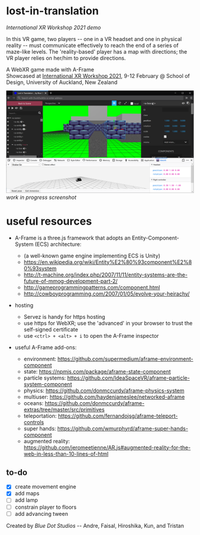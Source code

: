 # lost-in-translation

*International XR Workshop 2021 demo*

In this VR game, two players -- one in a VR headset and one in physical reality -- must communicate effectively to reach the end of a series of maze-like levels. The 'reality-based' player has a map with directions; the VR player relies on her/him to provide directions.

A WebXR game made with A-Frame  
Showcased at [International XR Workshop 2021](https://sites.google.com/view/xrworkshop/home), 9-12 February @
School of Design, University of Auckland, New Zealand

![](screenshot.png)  
*work in progress screenshot*

# useful resources

* A-Frame is a three.js framework that adopts an Entity-Component-System (ECS) architecture:
  * (a well-known game engine implementing ECS is Unity)
  * https://en.wikipedia.org/wiki/Entity%E2%80%93component%E2%80%93system
  * http://t-machine.org/index.php/2007/11/11/entity-systems-are-the-future-of-mmog-development-part-2/
  * http://gameprogrammingpatterns.com/component.html
  * http://cowboyprogramming.com/2007/01/05/evolve-your-heirachy/

* hosting
  * Servez is handy for https hosting
  * use https for WebXR; use the 'advanced' in your browser to trust the self-signed certificate
  * use `<ctrl> + <alt> + i` to open the A-Frame inspector

* useful A-Frame add-ons:
  * environment: https://github.com/supermedium/aframe-environment-component
  * state: https://npmjs.com/package/aframe-state-component
  * particle systems: https://github.com/IdeaSpaceVR/aframe-particle-system-component
  * physics: https://github.com/donmccurdy/aframe-physics-system
  * multiuser: https://github.com/haydenjameslee/networked-aframe
  * oceans: https://github.com/donmccurdy/aframe-extras/tree/master/src/primitives
  * teleportation: https://github.com/fernandojsg/aframe-teleport-controls
  * super hands: https://github.com/wmurphyrd/aframe-super-hands-component
  * augmented reality: https://github.com/jeromeetienne/AR.js#augmented-reality-for-the-web-in-less-than-10-lines-of-html

## to-do

- [x] create movement engine
- [x] add maps
- [ ] add lamp
- [ ] constrain player to floors
- [ ] add advancing tween

Created by *Blue Dot Studios* -- Andre, Faisal, Hiroshika, Kun, and Tristan
